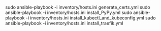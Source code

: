 




sudo ansible-playbook -i inventory/hosts.ini generate_certs.yml
sudo ansible-playbook -i inventory/hosts.ini install_PyPy.yml
sudo ansible-playbook -i inventory/hosts.ini install_kubectl_and_kubeconfig.yml
sudo ansible-playbook -i inventory/hosts.ini install_traefik.yml
